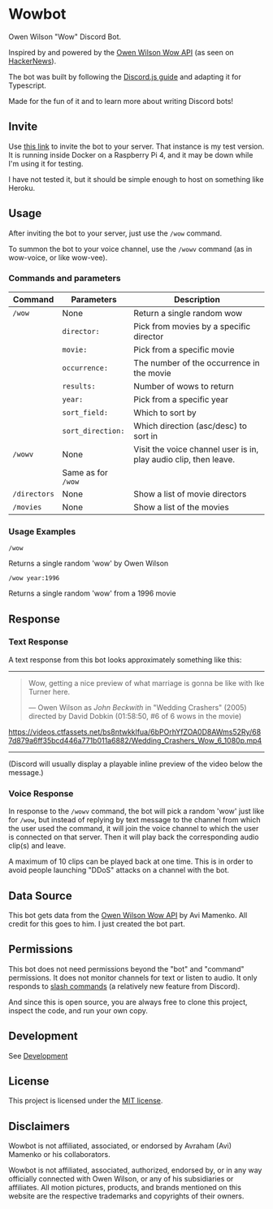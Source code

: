 # Wowbot

Owen Wilson "Wow" Discord Bot.

Inspired by and powered by the [Owen Wilson Wow API](https://owen-wilson-wow-api.herokuapp.com/) (as seen on [HackerNews](https://news.ycombinator.com/item?id=31209924)).

The bot was built by following the [Discord.js guide](https://discordjs.guide/#before-you-begin) and adapting it for Typescript.

Made for the fun of it and to learn more about writing Discord bots!

## Invite

Use [this link](https://discord.com/api/oauth2/authorize?client_id=969754455820091422&permissions=0&scope=applications.commands%20bot) to invite the bot to your server. That instance is my test version. It is running inside Docker on a Raspberry Pi 4, and it may be down while I'm using it for testing.

I have not tested it, but it should be simple enough to host on something like Heroku.

## Usage

After inviting the bot to your server, just use the `/wow` command.

To summon the bot to your voice channel, use the `/wowv` command (as in wow-voice, or like wow-vee).

### Commands and parameters

| Command      | Parameters         | Description                                                      |
| ------------ | ------------------ | ---------------------------------------------------------------- |
| `/wow`       | None               | Return a single random wow                                       |
|              | `director:`        | Pick from movies by a specific director                          |
|              | `movie:`           | Pick from a specific movie                                       |
|              | `occurrence:`      | The number of the occurrence in the movie                        |
|              | `results:`         | Number of wows to return                                         |
|              | `year:`            | Pick from a specific year                                        |
|              | `sort_field:`      | Which to sort by                                                 |
|              | `sort_direction:`  | Which direction (asc/desc) to sort in                            |
| `/wowv`      | None               | Visit the voice channel user is in, play audio clip, then leave. |
|              | Same as for `/wow` |                                                                  |
| `/directors` | None               | Show a list of movie directors                                   |
| `/movies`    | None               | Show a list of the movies                                        |

### Usage Examples

`/wow`

Returns a single random 'wow' by Owen Wilson

`/wow year:1996`

Returns a single random 'wow' from a 1996 movie

## Response

### Text Response

A text response from this bot looks approximately something like this:

---

> Wow, getting a nice preview of what marriage is gonna be like with Ike Turner here.
>
> ― Owen Wilson as _John Beckwith_ in "Wedding Crashers" (2005) directed by David Dobkin (01:58:50, #6 of 6 wows in the movie)

https://videos.ctfassets.net/bs8ntwkklfua/6bPOrhYfZOA0D8AWms52Ry/687d879a6ff35bcd446a771b011a6882/Wedding_Crashers_Wow_6_1080p.mp4

---

(Discord will usually display a playable inline preview of the video below the message.)

### Voice Response

In response to the `/wowv` command, the bot will pick a random 'wow' just like for `/wow`, but instead of replying by text message to the channel from which the user used the command, it will join the voice channel to which the user is connected on that server. Then it will play back the corresponding audio clip(s) and leave.

A maximum of 10 clips can be played back at one time. This is in order to avoid people launching "DDoS" attacks on a channel with the bot.

## Data Source

This bot gets data from the [Owen Wilson Wow API](https://owen-wilson-wow-api.herokuapp.com/) by Avi Mamenko. All credit for this goes to him. I just created the bot part.

## Permissions

This bot does not need permissions beyond the "bot" and "command" permissions. It does not monitor channels for text or listen to audio. It only responds to [slash commands](https://support.discord.com/hc/en-us/articles/1500000368501-Slash-Commands-FAQ) (a relatively new feature from Discord).

And since this is open source, you are always free to clone this project, inspect the code, and run your own copy.

## Development

See [Development](docs/development.md)

## License

This project is licensed under the [MIT license](LICENSE).

## Disclaimers

Wowbot is not affiliated, associated, or endorsed by Avraham (Avi) Mamenko or his collaborators.

Wowbot is not affiliated, associated, authorized, endorsed by, or in any way officially connected with Owen Wilson, or any of his subsidiaries or affiliates. All motion pictures, products, and brands mentioned on this website are the respective trademarks and copyrights of their owners.
